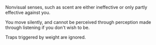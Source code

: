 Nonvisual senses, such as scent are either ineffective or only partly effective against you.

You move silently, and cannot be perceived through perception made through listening if you don't wish to be.

Traps triggered by weight are ignored.